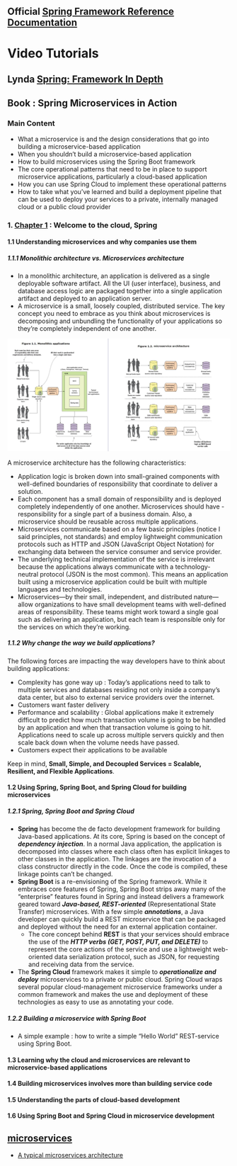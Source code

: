 ## Official [Spring Framework Reference Documentation](https://docs.spring.io/spring/docs/4.3.13.BUILD-SNAPSHOT/spring-framework-reference/htmlsingle/)

# Video Tutorials
## Lynda [Spring: Framework In Depth](https://www.lynda.com/Spring-Framework-tutorials/Spring-Framework-Depth/606088-2.html)


## Book : Spring Microservices in Action
### Main Content
- What a microservice is and the design considerations that go into building a microservice-based application
- When you shouldn’t build a microservice-based application
- How to build microservices using the Spring Boot framework
- The core operational patterns that need to be in place to support microservice applications, particularly a cloud-based application
- How you can use Spring Cloud to implement these operational patterns
- How to take what you’ve learned and build a deployment pipeline that can be used to deploy your services to a private, internally managed cloud or a public cloud provider

### 1. [Chapter 1](http://proquest.safaribooksonline.com.rpa.sccl.org/book/web-development/9781617293986/chapter-1dot-welcome-to-the-cloud-spring/kindle_split_010_html) : Welcome to the cloud, Spring
#### 1.1 Understanding microservices and why companies use them
##### 1.1.1 Monolithic architecture vs. Microservices architecture
- In a monolithic architecture, an application is delivered as a single deployable software artifact. All the UI (user interface), business, and database access logic are packaged together into a single application artifact and deployed to an application server.
- A microservice is a small, loosely coupled, distributed service. The key concept you need to embrace as you think about microservices is decomposing and unbundling the functionality of your applications so they’re completely independent of one another.

![monolithic vs. microservices](./images/monolithic_vs_microservices.jpg)

A microservice architecture has the following characteristics:

- Application logic is broken down into small-grained components with well-defined boundaries of responsibility that coordinate to deliver a solution.
- Each component has a small domain of responsibility and is deployed completely independently of one another. Microservices should have - responsibility for a single part of a business domain. Also, a microservice should be reusable across multiple applications.
- Microservices communicate based on a few basic principles (notice I said principles, not standards) and employ lightweight communication protocols such as HTTP and JSON (JavaScript Object Notation) for exchanging data between the service consumer and service provider.
- The underlying technical implementation of the service is irrelevant because the applications always communicate with a technology-neutral protocol (JSON is the most common). This means an application built using a microservice application could be built with multiple languages and technologies.
- Microservices—by their small, independent, and distributed nature—allow organizations to have small development teams with well-defined areas of responsibility. These teams might work toward a single goal such as delivering an application, but each team is responsible only for the services on which they’re working.

##### 1.1.2 Why change the way we build applications?
The following forces are impacting the way developers have to think about building applications:
- Complexity has gone way up : Today’s applications need to talk to multiple services and databases residing not only inside a company’s data center, but also to external service providers over the internet.
- Customers want faster delivery
- Performance and scalability : Global applications make it extremely difficult to predict how much transaction volume is going to be handled by an application and when that transaction volume is going to hit. Applications need to scale up across multiple servers quickly and then scale back down when the volume needs have passed.
- Customers expect their applications to be available

Keep in mind, **Small, Simple, and Decoupled Services = Scalable, Resilient, and Flexible Applications**.

#### 1.2 Using Spring, Spring Boot, and Spring Cloud for building microservices
##### 1.2.1 Spring, Spring Boot and Spring Cloud
- **Spring** has become the de facto development framework for building Java-based applications. At its core, Spring is based on the concept of _**dependency injection**_. In a normal Java application, the application is decomposed into classes where each class often has explicit linkages to other classes in the application. The linkages are the invocation of a class constructor directly in the code. Once the code is compiled, these linkage points can’t be changed.
- **Spring Boot** is a re-envisioning of the Spring framework. While it embraces core features of Spring, Spring Boot strips away many of the “enterprise” features found in Spring and instead delivers a framework geared toward _**Java-based, REST-oriented**_ (Representational State Transfer) microservices. With a few simple _**annotations**_, a Java developer can quickly build a REST microservice that can be packaged and deployed without the need for an external application container.
  - The core concept behind **REST** is that your services should embrace the use of the _**HTTP verbs (GET, POST, PUT, and DELETE)**_ to represent the core actions of the service and use a lightweight web-oriented data serialization protocol, such as JSON, for requesting and receiving data from the service.
- The **Spring Cloud** framework makes it simple to _**operationalize and deploy**_ microservices to a private or public cloud. Spring Cloud wraps several popular cloud-management microservice frameworks under a common framework and makes the use and deployment of these technologies as easy to use as annotating your code.

##### 1.2.2 Building a microservice with Spring Boot 
- A simple example : how to write a simple “Hello World” REST-service using Spring Boot.


#### 1.3 Learning why the cloud and microservices are relevant to microservice-based applications
#### 1.4 Building microservices involves more than building service code
#### 1.5 Understanding the parts of cloud-based development
#### 1.6 Using Spring Boot and Spring Cloud in microservice development


## [microservices](https://www.microservices.com/)
- [A typical microservices architecture](https://www.microservices.com/reference-architecture/)
